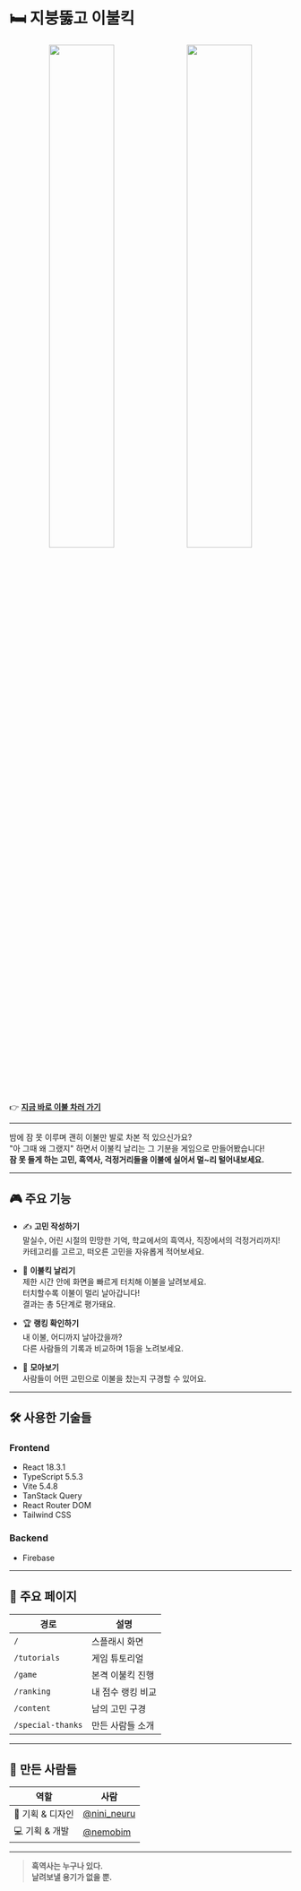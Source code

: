 # 🛏️ 지붕뚫고 이불킥

<p align="center">
  <img src="https://github.com/user-attachments/assets/949465f8-49a1-4e9e-ae92-848fa4092344" width="48%" />
  <img src="https://github.com/user-attachments/assets/b2b1ec42-d64e-412a-820b-e316dbf4746e" width="48%" />
</p>


👉 **[지금 바로 이불 차러 가기](ttps://ebul-kcik.vercel.app)**

---

밤에 잠 못 이루며 괜히 이불만 발로 차본 적 있으신가요?
<br/>
"아 그때 왜 그랬지" 하면서 이불킥 날리는 그 기분을 게임으로 만들어봤습니다!
<br/>
**잠 못 들게 하는 고민, 흑역사, 걱정거리들을 이불에 실어서 멀~리 털어내보세요.**

---

## 🎮 주요 기능

- ✍️ **고민 작성하기**  
  말실수, 어린 시절의 민망한 기억, 학교에서의 흑역사, 직장에서의 걱정거리까지!  
  카테고리를 고르고, 떠오른 고민을 자유롭게 적어보세요.

- 🚀 **이불킥 날리기**  
  제한 시간 안에 화면을 빠르게 터치해 이불을 날려보세요.  
  터치할수록 이불이 멀리 날아갑니다!  
  결과는 총 5단계로 평가돼요.

- 🏆 **랭킹 확인하기**  
  내 이불, 어디까지 날아갔을까?  
  다른 사람들의 기록과 비교하며 1등을 노려보세요.

- 👀 **모아보기**  
  사람들이 어떤 고민으로 이불을 찼는지 구경할 수 있어요.  

---

## 🛠️ 사용한 기술들

### Frontend

- React 18.3.1  
- TypeScript 5.5.3  
- Vite 5.4.8  
- TanStack Query  
- React Router DOM  
- Tailwind CSS  

### Backend

- Firebase 
---

## 📱 주요 페이지

| 경로 | 설명 |
|------|------|
| `/` | 스플래시 화면 |
| `/tutorials` | 게임 튜토리얼 |
| `/game` | 본격 이불킥 진행 |
| `/ranking` | 내 점수 랭킹 비교 |
| `/content` | 남의 고민 구경 |
| `/special-thanks` | 만든 사람들 소개 |

---

## 👥 만든 사람들

| 역할 | 사람 |
|------|------|
| 🎨 기획 & 디자인 | [@nini_neuru](https://github.com/nini_neuru) |
| 💻 기획 & 개발 | [@nemobim](https://github.com/nemobim) |

---

> **흑역사는 누구나 있다.  
> 날려보낼 용기가 없을 뿐.**


